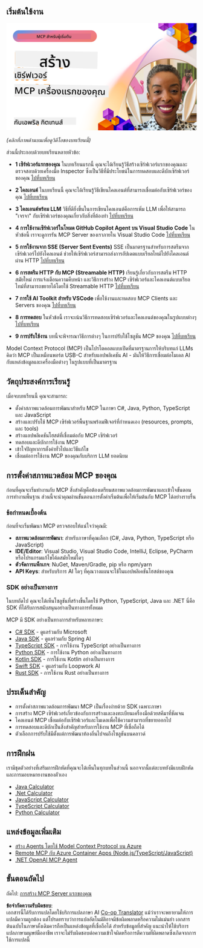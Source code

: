 <!--
CO_OP_TRANSLATOR_METADATA:
{
  "original_hash": "858362ce0118de3fec0f9114bf396101",
  "translation_date": "2025-08-18T14:29:12+00:00",
  "source_file": "03-GettingStarted/README.md",
  "language_code": "th"
}
-->
## เริ่มต้นใช้งาน  

[![สร้างเซิร์ฟเวอร์ MCP แรกของคุณ](../../../translated_images/04.0ea920069efd979a0b2dad51e72c1df7ead9c57b3305796068a6cee1f0dd6674.th.png)](https://youtu.be/sNDZO9N4m9Y)

_(คลิกที่ภาพด้านบนเพื่อดูวิดีโอของบทเรียนนี้)_

ส่วนนี้ประกอบด้วยบทเรียนหลายหัวข้อ:

- **1 เซิร์ฟเวอร์แรกของคุณ** ในบทเรียนแรกนี้ คุณจะได้เรียนรู้วิธีสร้างเซิร์ฟเวอร์แรกของคุณและตรวจสอบด้วยเครื่องมือ Inspector ซึ่งเป็นวิธีที่มีประโยชน์ในการทดสอบและดีบักเซิร์ฟเวอร์ของคุณ [ไปที่บทเรียน](01-first-server/README.md)

- **2 ไคลเอนต์** ในบทเรียนนี้ คุณจะได้เรียนรู้วิธีเขียนไคลเอนต์ที่สามารถเชื่อมต่อกับเซิร์ฟเวอร์ของคุณ [ไปที่บทเรียน](02-client/README.md)

- **3 ไคลเอนต์พร้อม LLM** วิธีที่ดียิ่งขึ้นในการเขียนไคลเอนต์คือการเพิ่ม LLM เพื่อให้สามารถ "เจรจา" กับเซิร์ฟเวอร์ของคุณเกี่ยวกับสิ่งที่ต้องทำ [ไปที่บทเรียน](03-llm-client/README.md)

- **4 การใช้งานเซิร์ฟเวอร์ในโหมด GitHub Copilot Agent บน Visual Studio Code** ในหัวข้อนี้ เราจะดูการรัน MCP Server ของเราภายใน Visual Studio Code [ไปที่บทเรียน](04-vscode/README.md)

- **5 การใช้งานจาก SSE (Server Sent Events)** SSE เป็นมาตรฐานสำหรับการสตรีมจากเซิร์ฟเวอร์ไปยังไคลเอนต์ ช่วยให้เซิร์ฟเวอร์สามารถส่งการอัปเดตแบบเรียลไทม์ไปยังไคลเอนต์ผ่าน HTTP [ไปที่บทเรียน](05-sse-server/README.md)

- **6 การสตรีม HTTP กับ MCP (Streamable HTTP)** เรียนรู้เกี่ยวกับการสตรีม HTTP สมัยใหม่ การแจ้งเตือนความคืบหน้า และวิธีการสร้าง MCP เซิร์ฟเวอร์และไคลเอนต์แบบเรียลไทม์ที่สามารถขยายได้โดยใช้ Streamable HTTP [ไปที่บทเรียน](06-http-streaming/README.md)

- **7 การใช้ AI Toolkit สำหรับ VSCode** เพื่อใช้งานและทดสอบ MCP Clients และ Servers ของคุณ [ไปที่บทเรียน](07-aitk/README.md)

- **8 การทดสอบ** ในหัวข้อนี้ เราจะเน้นวิธีการทดสอบเซิร์ฟเวอร์และไคลเอนต์ของคุณในรูปแบบต่างๆ [ไปที่บทเรียน](08-testing/README.md)

- **9 การปรับใช้งาน** บทนี้จะพิจารณาวิธีการต่างๆ ในการปรับใช้โซลูชัน MCP ของคุณ [ไปที่บทเรียน](09-deployment/README.md)

Model Context Protocol (MCP) เป็นโปรโตคอลแบบเปิดที่มาตรฐานการให้บริบทแก่ LLMs คิดว่า MCP เป็นเหมือนพอร์ต USB-C สำหรับแอปพลิเคชัน AI - มันให้วิธีการเชื่อมต่อโมเดล AI กับแหล่งข้อมูลและเครื่องมือต่างๆ ในรูปแบบที่เป็นมาตรฐาน

## วัตถุประสงค์การเรียนรู้

เมื่อจบบทเรียนนี้ คุณจะสามารถ:

- ตั้งค่าสภาพแวดล้อมการพัฒนาสำหรับ MCP ในภาษา C#, Java, Python, TypeScript และ JavaScript
- สร้างและปรับใช้ MCP เซิร์ฟเวอร์พื้นฐานพร้อมฟีเจอร์ที่กำหนดเอง (resources, prompts, และ tools)
- สร้างแอปพลิเคชันโฮสต์ที่เชื่อมต่อกับ MCP เซิร์ฟเวอร์
- ทดสอบและดีบักการใช้งาน MCP
- เข้าใจปัญหาการตั้งค่าทั่วไปและวิธีแก้ไข
- เชื่อมต่อการใช้งาน MCP ของคุณกับบริการ LLM ยอดนิยม

## การตั้งค่าสภาพแวดล้อม MCP ของคุณ

ก่อนที่คุณจะเริ่มทำงานกับ MCP สิ่งสำคัญคือต้องเตรียมสภาพแวดล้อมการพัฒนาและเข้าใจขั้นตอนการทำงานพื้นฐาน ส่วนนี้จะนำคุณผ่านขั้นตอนการตั้งค่าเริ่มต้นเพื่อให้เริ่มต้นกับ MCP ได้อย่างราบรื่น

### ข้อกำหนดเบื้องต้น

ก่อนที่จะเริ่มพัฒนา MCP ตรวจสอบให้แน่ใจว่าคุณมี:

- **สภาพแวดล้อมการพัฒนา**: สำหรับภาษาที่คุณเลือก (C#, Java, Python, TypeScript หรือ JavaScript)
- **IDE/Editor**: Visual Studio, Visual Studio Code, IntelliJ, Eclipse, PyCharm หรือโปรแกรมแก้ไขโค้ดสมัยใหม่ใดๆ
- **ตัวจัดการแพ็กเกจ**: NuGet, Maven/Gradle, pip หรือ npm/yarn
- **API Keys**: สำหรับบริการ AI ใดๆ ที่คุณวางแผนจะใช้ในแอปพลิเคชันโฮสต์ของคุณ

### SDK อย่างเป็นทางการ

ในบทถัดไป คุณจะได้เห็นโซลูชันที่สร้างขึ้นโดยใช้ Python, TypeScript, Java และ .NET นี่คือ SDK ที่ได้รับการสนับสนุนอย่างเป็นทางการทั้งหมด

MCP มี SDK อย่างเป็นทางการสำหรับหลายภาษา:
- [C# SDK](https://github.com/modelcontextprotocol/csharp-sdk) - ดูแลร่วมกับ Microsoft
- [Java SDK](https://github.com/modelcontextprotocol/java-sdk) - ดูแลร่วมกับ Spring AI
- [TypeScript SDK](https://github.com/modelcontextprotocol/typescript-sdk) - การใช้งาน TypeScript อย่างเป็นทางการ
- [Python SDK](https://github.com/modelcontextprotocol/python-sdk) - การใช้งาน Python อย่างเป็นทางการ
- [Kotlin SDK](https://github.com/modelcontextprotocol/kotlin-sdk) - การใช้งาน Kotlin อย่างเป็นทางการ
- [Swift SDK](https://github.com/modelcontextprotocol/swift-sdk) - ดูแลร่วมกับ Loopwork AI
- [Rust SDK](https://github.com/modelcontextprotocol/rust-sdk) - การใช้งาน Rust อย่างเป็นทางการ

## ประเด็นสำคัญ

- การตั้งค่าสภาพแวดล้อมการพัฒนา MCP เป็นเรื่องง่ายด้วย SDK เฉพาะภาษา
- การสร้าง MCP เซิร์ฟเวอร์เกี่ยวข้องกับการสร้างและลงทะเบียนเครื่องมือด้วยสคีมาที่ชัดเจน
- ไคลเอนต์ MCP เชื่อมต่อกับเซิร์ฟเวอร์และโมเดลเพื่อใช้ความสามารถที่ขยายออกไป
- การทดสอบและดีบักเป็นสิ่งสำคัญสำหรับการใช้งาน MCP ที่เชื่อถือได้
- ตัวเลือกการปรับใช้มีตั้งแต่การพัฒนาท้องถิ่นไปจนถึงโซลูชันบนคลาวด์

## การฝึกฝน

เรามีชุดตัวอย่างที่เสริมการฝึกหัดที่คุณจะได้เห็นในทุกบทในส่วนนี้ นอกจากนี้แต่ละบทยังมีแบบฝึกหัดและการมอบหมายงานของตัวเอง

- [Java Calculator](./samples/java/calculator/README.md)
- [.Net Calculator](../../../03-GettingStarted/samples/csharp)
- [JavaScript Calculator](./samples/javascript/README.md)
- [TypeScript Calculator](./samples/typescript/README.md)
- [Python Calculator](../../../03-GettingStarted/samples/python)

## แหล่งข้อมูลเพิ่มเติม

- [สร้าง Agents โดยใช้ Model Context Protocol บน Azure](https://learn.microsoft.com/azure/developer/ai/intro-agents-mcp)
- [Remote MCP กับ Azure Container Apps (Node.js/TypeScript/JavaScript)](https://learn.microsoft.com/samples/azure-samples/mcp-container-ts/mcp-container-ts/)
- [.NET OpenAI MCP Agent](https://learn.microsoft.com/samples/azure-samples/openai-mcp-agent-dotnet/openai-mcp-agent-dotnet/)

## ขั้นตอนถัดไป

ถัดไป: [การสร้าง MCP Server แรกของคุณ](01-first-server/README.md)

**ข้อจำกัดความรับผิดชอบ**:  
เอกสารนี้ได้รับการแปลโดยใช้บริการแปลภาษา AI [Co-op Translator](https://github.com/Azure/co-op-translator) แม้ว่าเราจะพยายามให้การแปลมีความถูกต้อง แต่โปรดทราบว่าการแปลอัตโนมัติอาจมีข้อผิดพลาดหรือความไม่แม่นยำ เอกสารต้นฉบับในภาษาดั้งเดิมควรถือเป็นแหล่งข้อมูลที่เชื่อถือได้ สำหรับข้อมูลที่สำคัญ แนะนำให้ใช้บริการแปลภาษามนุษย์มืออาชีพ เราจะไม่รับผิดชอบต่อความเข้าใจผิดหรือการตีความที่ผิดพลาดซึ่งเกิดจากการใช้การแปลนี้